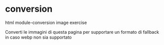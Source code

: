 # conversion
html module-conversion image exercise

Converti le immagini di questa pagina per supportare un formato di fallback in caso webp non sia supportato
